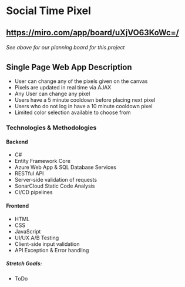 # **Social Time Pixel**


## https://miro.com/app/board/uXjVO63KoWc=/
###### See above for our planning board for this project

## Single Page Web App Description

* User can change any of the pixels given on the canvas
* Pixels are updated in real time via AJAX
* Any User can change any pixel
* Users have a 5 minute cooldown before placing next pixel
* Users who do not log in have a 10 minute cooldown pixel
* Limited color selection available to choose from

### Technologies & Methodologies

#### Backend
- C#
- Entity Framework Core
- Azure Web App & SQL Database Services
- RESTful API
- Server-side validation of requests
- SonarCloud Static Code Analysis
- CI/CD pipelines

#### Frontend
- HTML
- CSS
- JavaScript
- UI/UX A/B Testing
- Client-side input validation
- API Exception & Error handling

##### Stretch Goals:
- ToDo
